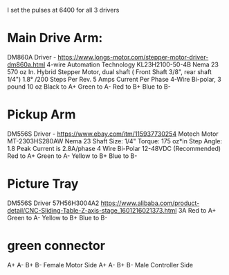 I set the pulses at 6400 for all 3 drivers

# Main Drive Arm:
DM860A Driver - https://www.longs-motor.com/stepper-motor-driver-dm860a.html
4-wire
Automation Technology
KL23H2100-50-4B
Nema 23
570 oz In. Hybrid Stepper Motor,
dual shaft ( Front Shaft 3/8", rear shaft 1/4")
1.8° /200 Steps Per Rev.
5 Amps Current Per Phase
4-Wire  Bi-polar,
3 pound 10 oz
Black to A+
Green to A-
Red to B+
Blue to B-

# Pickup Arm
DM556S Driver - https://www.ebay.com/itm/115937730254
Motech Motor
MT-2303HS280AW
Nema 23
Shaft Size: 1/4"
Torque: 175 oz*in
Step Angle: 1.8
Peak Current is 2.8A/phase
4 Wire Bi-Polar
12-48VDC (Recommended)
Red to A+
Green to A-
Yellow to B+
Blue to B-

# Picture Tray
DM556S Driver
57H56H3004A2
https://www.alibaba.com/product-detail/CNC-Sliding-Table-Z-axis-stage_1601216021373.html
3A
Red to A+
Green to A-
Yellow to B+
Blue to B-


# green connector
A+ A- B+ B-  Female Motor Side
A+ A- B+ B-  Male Controller Side